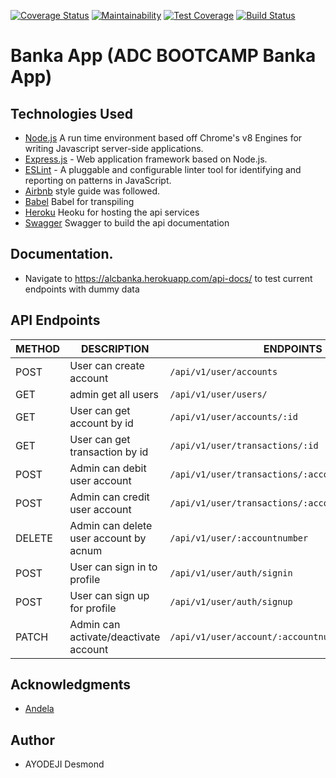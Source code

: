 [![Coverage Status](https://coveralls.io/repos/github/desiba/ADCBanka/badge.svg?branch=develop)](https://coveralls.io/github/desiba/ADCBanka?branch=develop)  [![Maintainability](https://api.codeclimate.com/v1/badges/6bf298446b1a2120f4e0/maintainability)](https://codeclimate.com/github/desiba/ADCBanka/maintainability)  [![Test Coverage](https://api.codeclimate.com/v1/badges/6bf298446b1a2120f4e0/test_coverage)](https://codeclimate.com/github/desiba/ADCBanka/test_coverage)   [![Build Status](https://travis-ci.com/desiba/ADCBanka.svg?branch=develop)](https://travis-ci.com/desiba/ADCBanka)
# Banka App (ADC BOOTCAMP Banka App)


## Technologies Used

[node]: (https://nodejs.org)

- [Node.js](node) A run time environment based off Chrome's v8 Engines for writing Javascript server-side applications.
- [Express.js](https://expressjs.com) - Web application framework based on Node.js.
- [ESLint](https://eslint.org/) - A pluggable and configurable linter tool for identifying and reporting on patterns in JavaScript.
- [Airbnb](https://www.npmjs.com/package/eslint-config-airbnb) style guide was followed.
- [Babel]() Babel for transpiling
- [Heroku]() Heoku for hosting the api services
- [Swagger]() Swagger to build the api documentation



## Documentation.
  
  * Navigate to https://alcbanka.herokuapp.com/api-docs/ to test current endpoints with dummy data


## API Endpoints

| METHOD | DESCRIPTION                             | ENDPOINTS                           |
| ------ | --------------------------------------- | ------------------------------------|
| POST   | User can create account                 | `/api/v1/user/accounts`             |
| GET    | admin get all users                     | `/api/v1/user/users/`               |
| GET    | User can get account by id              | `/api/v1/user/accounts/:id`          |
| GET    | User can get transaction by id          | `/api/v1/user/transactions/:id`      |
| POST   | Admin can debit user account            | `/api/v1/user/transactions/:accountnumber/:debit`|
| POST   | Admin can credit user account           | `/api/v1/user/transactions/:accountnumber/:credit`|
| DELETE | Admin can delete user account by acnum  | `/api/v1/user/:accountnumber`       |
| POST   | User can sign in to profile             | `/api/v1/user/auth/signin`          |
| POST   | User can sign up for profile            | `/api/v1/user/auth/signup`          |
| PATCH  | Admin can activate/deactivate account   | `/api/v1/user/account/:accountnum`  |


## Acknowledgments

- [Andela](https://andela.com/)


## Author

- AYODEJI Desmond 
